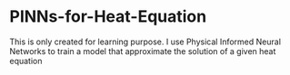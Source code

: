 # PINNs-for-Heat-Equation
This is only created for learning purpose. I use Physical Informed Neural Networks to train a model that approximate the solution of a given heat equation
